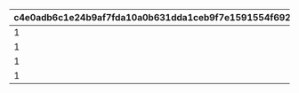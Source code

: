 |c4e0adb6c1e24b9af7fda10a0b631dda1ceb9f7e1591554f6923f05a24d7cb69|661b13a4ebbe75453b62567d65def51e11da0b6977e7d8345699b19a118532d1|093c97934ce7541c04f837b6e0838bf482877769ffbbf61dde649b7d0a6e95fb|c2bd5068b168be0e2e8b1cf6650b6cb1f4b2fc82650f797c9e3a432ee4a5a348|
| --- | --- | --- | --- |
|1|802100240|0|-20|
|1|802100241|-80|-20|
|1|802100244|0|-20|
|1|802100245|0|-20|